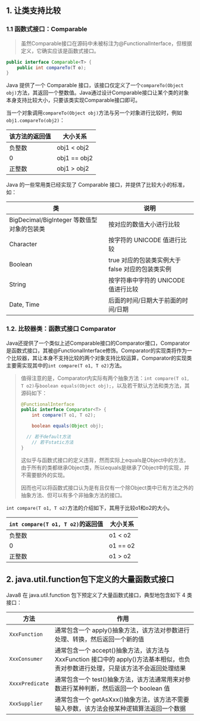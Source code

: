 ## 1. 让类支持比较

### 1.1 函数式接口：Comparable 

> 虽然Comparable接口在源码中未被标注为@FunctionalInterface，但根据定义，它确实应该是函数式接口。

```java
public interface Comparable<T> {
    public int compareTo(T o);
}
```

Java 提供了一个 Comparable 接口，该接口仅定义了一个`compareTo(Object obj)`方法，其返回一个整数值。Java通过设计Comparable接口让某个类的对象本身支持比较大小，只要该类实现Comparable接口即可。

当一个对象调用`compareTo(Object obj)`方法与另一个对象进行比较时，例如`obj1.compareTo(obj2)`：

| 该方法的返回值 | 大小关系     |
| -------------- | ------------ |
| 负整数         | obj1 < obj2  |
| 0              | obj1 == obj2 |
| 正整数         | obj1 > obj2  |

Java 的一些常用类已经实现了 Comparable 接口，并提供了比较大小的标准，如：

| 类                                         | 说明                                             |
| ------------------------------------------ | ------------------------------------------------ |
| BigDecimal/BigInteger 等数值型对象的包装类 | 按对应的数值大小进行比较                         |
| Character                                  | 按字符的 UNICODE 值进行比较                      |
| Boolean                                    | true 对应的包装类实例大于 false 对应的包装类实例 |
| String                                     | 按字符串中字符的 UNICODE 值进行比较              |
| Date, Time                                 | 后面的时间/日期大于前面的时间/日期               |

### 1.2. 比较器类：函数式接口 Comparator 

Java还提供了一个类似上述Comparable接口的Comparator接口，Comparator是函数式接口，其被@FunctionalInterface修饰。Comparator的实现类将作为一个比较器，其让本身不支持比较的两个对象支持比较运算，Comparator的实现类主要需实现其中的`int compare(T o1, T o2)`方法。

> 值得注意的是，Comparator内实际有两个抽象方法：`int compare(T o1, T o2)`与`boolean equals(Object obj);`，以及若干默认方法和类方法，其源码如下：
>
> ```java
> @FunctionalInterface
> public interface Comparator<T> {
>     int compare(T o1, T o2);
> 
>     boolean equals(Object obj);
> 
> 	// 若干default方法
>     // 若干static方法
> }
> ```
>
> 这似乎与函数式接口的定义违背，然而实际上equals是Object中的方法，由于所有的类都继承Object类，所以equals是继承了Object中的实现，并不需要额外的实现。
>
> 因而也可以将函数式接口认为是有且仅有一个除Object类中已有方法之外的抽象方法、但可以有多个非抽象方法的接口。

`int compare(T o1, T o2)`方法的介绍如下，其用于比较o1和o2的大小。

| `int compare(T o1, T o2)`的返回值 | 大小关系  |
| --------------------------------- | --------- |
| 负整数                            | o1  < o2  |
| 0                                 | o1  == o2 |
| 正整数                            | o1  > o2  |

## 2. java.util.function包下定义的大量函数式接口

Java8 在 java.util.function 包下预定义了大量函数式接口，典型地包含如下 4 类接口：

| 方法            | 作用                                                         |
| --------------- | ------------------------------------------------------------ |
| `XxxFunction`   | 通常包含一个 apply()抽象方法，该方法对参数进行处理、转换，然后返回一个新的值 |
| `XxxConsumer`   | 通常包含一个 accept()抽象方法，该方法与 XxxFunction 接口中的 apply()方法基本相似，也负责对参数进行处理，只是该方法不会返回处理结果 |
| `XxxxPredicate` | 通常包含一个 test()抽象方法，该方法通常用来对参数进行某种判断，然后返回一个 boolean 值 |
| `XxxSupplier`   | 通常包含一个 getAsXxx()抽象方法，该方法不需要输入参数，该方法会按某种逻辑算法返回一个数据 |

